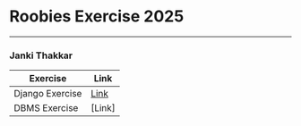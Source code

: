 # Roobies Exercise 2025
---
### Janki Thakkar

| Exercise       |  Link                                                                |
|----------------|----------------------------------------------------------------------|
|Django Exercise | [Link](https://github.com/jankithakkar-aub/JobPortal) |
| DBMS Exercise  | [Link]          |

